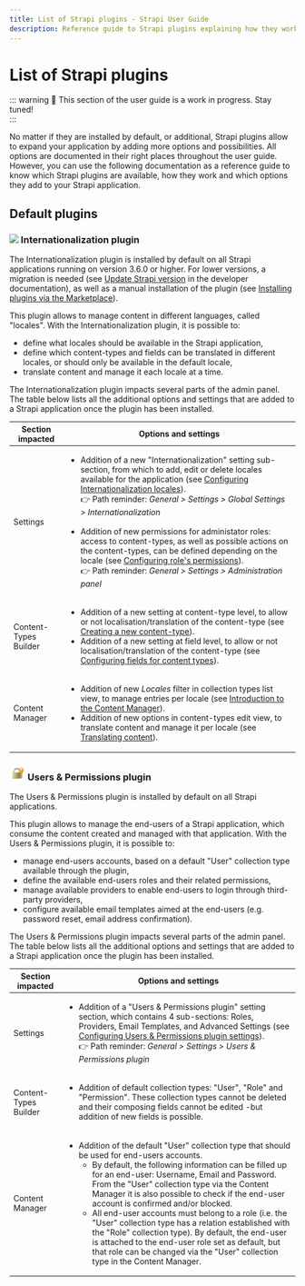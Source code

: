 ```yaml
---
title: List of Strapi plugins - Strapi User Guide
description: Reference guide to Strapi plugins explaining how they work and how they expand a Strapi application
---
```


# List of Strapi plugins

::: warning 🚧 This section of the user guide is a work in progress. Stay tuned!
<br>
:::

No matter if they are installed by default, or additional, Strapi plugins allow to expand your application by adding more options and possibilities. All options are documented in their right places throughout the user guide. However, you can use the following documentation as a reference guide to know which Strapi plugins are available, how they work and which options they add to your Strapi application.

## Default plugins

### <img width="28" src="../assets/plugins/icon_i18n-plugin.png"> Internationalization plugin

The Internationalization plugin is installed by default on all Strapi applications running on version 3.6.0 or higher. For lower versions, a migration is needed (see [Update Strapi version](https://strapi.io/documentation/developer-docs/latest/update-migration-guides/update-version.html) in the developer documentation), as well as a manual installation of the plugin (see [Installing plugins via the Marketplace](installing-plugins-via-marketplace.md)).

This plugin allows to manage content in different languages, called "locales". With the Internationalization plugin, it is possible to:

- define what locales should be available in the Strapi application,
- define which content-types and fields can be translated in different locales, or should only be available in the default locale,
- translate content and manage it each locale at a time.

The Internationalization plugin impacts several parts of the admin panel. The table below lists all the additional options and settings that are added to a Strapi application once the plugin has been installed.

| Section impacted | Options and settings                                                                                    |
|------------------|---------------------------------------------------------------------------------------------------------|
| Settings         | <ul><li>Addition of a new "Internationalization" setting sub-section, from which to add, edit or delete locales available for the application (see [Configuring Internationalization locales](../settings/managing-global-settings.md#configuring-internationalization-locales)). <br> 👉 Path reminder: *General > Settings > Global Settings > Internationalization* </li> <br> <li>Addition of new permissions for administator roles: access to content-types, as well as possible actions on the content-types, can be defined depending on the locale (see [Configuring role's permissions](/user-docs/latest/users-roles-permissions/configuring-administrator-roles.md#configuring-role-s-permissions)). <br> 👉 Path reminder: *General > Settings > Administration panel*</li></ul> |
| Content-Types Builder | <ul><li>Addition of a new setting at content-type level, to allow or not localisation/translation of the content-type (see [Creating a new content-type](/user-docs/latest/content-types-builder/creating-new-content-type.md#creating-a-new-content-type)).</li> <li>Addition of a new setting at field level, to allow or not localisation/translation of the content-type (see [Configuring fields for content types](/user-docs/latest/content-types-builder/configuring-fields-content-type.md#regular-fields)).</li></ul> |
| Content Manager | <ul><li>Addition of new *Locales* filter in collection types list view, to manage entries per locale (see [Introduction to the Content Manager](/user-docs/latest/content-manager/introduction-to-content-manager.md#collection-types)).</li> <li>Addition of new options in content-types edit view, to translate content and manage it per locale (see [Translating content](/user-docs/latest/content-manager/translating-content.md)).</li></ul> |


### <img width="28" src="../assets/plugins/icon_up-plugin.png"> Users & Permissions plugin

The Users & Permissions plugin is installed by default on all Strapi applications.

This plugin allows to manage the end-users of a Strapi application, which consume the content created and managed with that application. With the Users & Permissions plugin, it is possible to:

- manage end-users accounts, based on a default "User" collection type available through the plugin,
- define the available end-users roles and their related permissions,
- manage available providers to enable end-users to login through third-party providers,
- configure available email templates aimed at the end-users (e.g. password reset, email address confirmation).

The Users & Permissions plugin impacts several parts of the admin panel. The table below lists all the additional options and settings that are added to a Strapi application once the plugin has been installed.

| Section impacted | Options and settings                                                                                    |
|------------------|---------------------------------------------------------------------------------------------------------|
| Settings         | <ul><li>Addition of a "Users & Permissions plugin" setting section, which contains 4 sub-sections: Roles, Providers, Email Templates, and Advanced Settings (see [Configuring Users & Permissions plugin settings](../settings/managing-users-permissions-plugin-settings.md#configuring-providers)). <br> 👉 Path reminder: *General > Settings > Users & Permissions plugin* </li></ul> |
| Content-Types Builder | <ul><li>Addition of default collection types: "User", "Role" and "Permission". These collection types cannot be deleted and their composing fields cannot be edited -but addition of new fields is possible.</li></ul> |
| Content Manager | <ul><li>Addition of the default "User" collection type that should be used for end-users accounts. <ul><li>By default, the following information can be filled up for an end-user: Username, Email and Password. From the "User" collection type via the Content Manager it is also possible to check if the end-user account is confirmed and/or blocked.</li> <li>All end-user accounts must belong to a role (i.e. the "User" collection type has a relation established with the "Role" collection type). By default, the end-user is attached to the end-user role set as default, but that role can be changed via the "User" collection type in the Content Manager.</li></ul> </li></ul> |